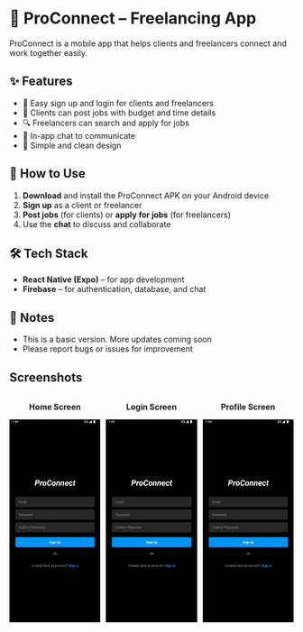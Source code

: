 # 📱 ProConnect – Freelancing App

ProConnect is a mobile app that helps clients and freelancers connect and work together easily.

## ✨ Features

- 🔐 Easy sign up and login for clients and freelancers  
- 📄 Clients can post jobs with budget and time details  
- 🔍 Freelancers can search and apply for jobs  
- 💬 In-app chat to communicate  
- 🎨 Simple and clean design

## 🚀 How to Use

1. **Download** and install the ProConnect APK on your Android device  
2. **Sign up** as a client or freelancer  
3. **Post jobs** (for clients) or **apply for jobs** (for freelancers)  
4. Use the **chat** to discuss and collaborate  

## 🛠 Tech Stack

- **React Native (Expo)** – for app development  
- **Firebase** – for authentication, database, and chat  

## 📌 Notes

- This is a basic version. More updates coming soon  
- Please report bugs or issues for improvement  
## Screenshots
<div style="display: flex; gap: 10px;">

  <div style="text-align: center;">
    <p><strong>Home Screen</strong></p>
    <img src="screenshots/SignUp.jpg" width="240"/>
  </div>

  <div style="text-align: center;">
    <p><strong>Login Screen</strong></p>
    <img src="screenshots/SignUp.jpg" width="240"/>
  </div>

  <div style="text-align: center;">
    <p><strong>Profile Screen</strong></p>
    <img src="screenshots/SignUp.jpg" width="240"/>
  </div>

</div>
